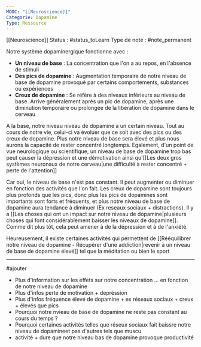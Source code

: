 ```yaml
---
MOOC: "[[Neuroscience]]"
Categorie: Dopamine
Type: Ressource
---
```

[[Neuroscience]]
Status : #status_toLearn 
Type de note : #note_permanent 

Notre système dopaminergique fonctionne avec :
- **Un niveau de base** : La concentration que l'on a au repos, en l'absence de stimuli
- **Des pics de dopamine** : Augmentation temporaire de notre niveau de base de dopamine provoqué par certains comportements, substances ou expériences
- **Creux de dopamine** : Se réfère à des niveaux inférieurs au niveau de base. Arrive généralement après un pic de dopamine, après une diminution temporaire ou prolongée de la libération de dopamine dans le cerveau

A la base, notre niveau niveau de dopamine a un certain niveau. Tout au cours de notre vie, celui-ci va évoluer que ce soit avec des pics ou des creux de dopamine. Plus notre niveau de base sera élevé et plus nous aurons la capacité de rester concentré longtemps. Egalement, d'un point de vue neurologique ou scientifique, un niveau de base de dopamine trop bas peut causer la dépression et une démotivation ainsi qu'[[Les deux gros systèmes neuronaux de notre cerveau|une difficulté à rester concentré + perte de l'attention]]

Car oui, le niveau de base n'est pas constant. Il peut augmenter ou diminuer en fonction des activités que l'on fait. Les creux de dopamine sont toujours plus profonds que les pics, donc plus les pics de dopamines sont importants sont forts et fréquents, et plus notre niveau de base de dopamine aura tendance à diminuer (Ex reseaux sociaux + distractions). Il y a [[Les choses qui ont un impact sur notre niveau de dopamine|plusieurs choses qui font considérablement baisser les niveaux de dopamine]]. Comme dit plus tôt, cela peut amener à de la dépression et à de l'anxiété.

Heureusement, il existe certaines activités qui permettent de [[Rééquilibrer notre niveau de dopamine - Récupérer d'une addiction|revenir à un niveau de base de dopamine élevé]] tel que la méditation ou bien le sport

---
#ajouter 
- Plus d'information sur les effets sur notre concentration ... en fonction de notre niveau de dopamine
- Plus d'infos perte de motivation + depréssion
- Plus d'infos fréquence élevé de dopamine + ex réseaux sociaux + creux + élevés que pics
- Pourquoi notre nvieau de base de dopamine ne reste pas constant au cours du temps ?
- Pourquoi certaines activités telles que réseux sociaux fait baissre notre niveau de dopamineet pas d'autres tels que muscu
- activité + dure que notre niveau bas de dopamine provoque productivité